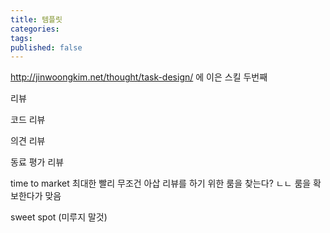 ```yaml
---
title: 템플릿
categories: 
tags: 
published: false
---
```


http://jinwoongkim.net/thought/task-design/ 에 이은 스킬 두번째

리뷰

코드 리뷰

의견 리뷰

동료 평가 리뷰

time to market
최대한 빨리 무조건 아삽
리뷰를 하기 위한 룸을 찾는다? ㄴㄴ 룸을 확보한다가 맞음

sweet spot (미루지 말것)


